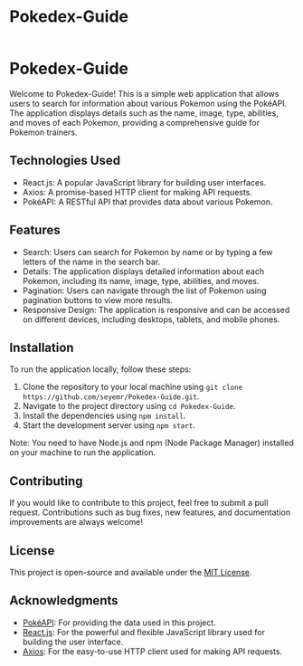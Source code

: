 # Pokedex-Guide

<img src="gif/gif.gif" alt="">

#

# Pokedex-Guide

Welcome to Pokedex-Guide! This is a simple web application that allows users to search for information about various Pokemon using the PokéAPI. The application displays details such as the name, image, type, abilities, and moves of each Pokemon, providing a comprehensive guide for Pokemon trainers.

## Technologies Used

- React.js: A popular JavaScript library for building user interfaces.
- Axios: A promise-based HTTP client for making API requests.
- PokéAPI: A RESTful API that provides data about various Pokemon.

## Features

- Search: Users can search for Pokemon by name or by typing a few letters of the name in the search bar.
- Details: The application displays detailed information about each Pokemon, including its name, image, type, abilities, and moves.
- Pagination: Users can navigate through the list of Pokemon using pagination buttons to view more results.
- Responsive Design: The application is responsive and can be accessed on different devices, including desktops, tablets, and mobile phones.

## Installation

To run the application locally, follow these steps:

1. Clone the repository to your local machine using `git clone https://github.com/seyemr/Pokedex-Guide.git`.
2. Navigate to the project directory using `cd Pokedex-Guide`.
3. Install the dependencies using `npm install`.
4. Start the development server using `npm start`.

Note: You need to have Node.js and npm (Node Package Manager) installed on your machine to run the application.

## Contributing

If you would like to contribute to this project, feel free to submit a pull request. Contributions such as bug fixes, new features, and documentation improvements are always welcome!

## License

This project is open-source and available under the [MIT License](LICENSE).

## Acknowledgments

- [PokéAPI](https://pokeapi.co/): For providing the data used in this project.
- [React.js](https://reactjs.org/): For the powerful and flexible JavaScript library used for building the user interface.
- [Axios](https://axios-http.com/): For the easy-to-use HTTP client used for making API requests.
